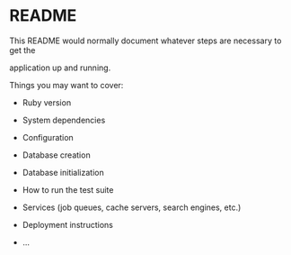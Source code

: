 # README

This README would normally document whatever steps are necessary to get the                     

application up and running.      

Things you may want to cover:                                                   
                      
* Ruby version     

* System dependencies                                
                      
* Configuration  

* Database creation

* Database initialization    

* How to run the test suite

* Services (job queues, cache servers, search engines, etc.)

* Deployment instructions

* ...

